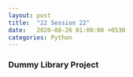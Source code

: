 ```yaml
---
layout: post
title:  "22 Session 22"
date:   2020-08-26 01:00:00 +0530
categories: Python
---
```

### Dummy Library Project